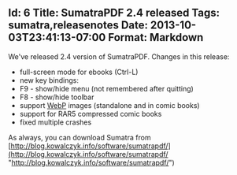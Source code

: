 Id: 6
Title: SumatraPDF 2.4 released
Tags: sumatra,releasenotes
Date: 2013-10-03T23:41:13-07:00
Format: Markdown
--------------
We've released 2.4 version of SumatraPDF. Changes in this release: 

* full-screen mode for ebooks (Ctrl-L) 
* new key bindings: 
 * F9 - show/hide menu (not remembered after quitting) 
 * F8 - show/hide toolbar 
* support [WebP](https://developers.google.com/speed/webp/ "WebP") images (standalone and in comic books) 
* support for RAR5 compressed comic books 
* fixed multiple crashes 

As always, you can download Sumatra from [http://blog.kowalczyk.info/software/sumatrapdf/](http://blog.kowalczyk.info/software/sumatrapdf/ "http://blog.kowalczyk.info/software/sumatrapdf/")
